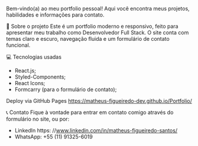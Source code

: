 Bem-vindo(a) ao meu portfolio pessoal! Aqui você encontra meus projetos, habilidades e informações para contato.

🚀 Sobre o projeto
Este é um portfolio moderno e responsivo, feito para apresentar meu trabalho como Desenvolvedor Full Stack. O site conta com temas claro e escuro, navegação fluida e um formulário de contato funcional.

💻 Tecnologias usadas
- React.js;
- Styled-Components;
- React Icons;
- Formcarry (para o formulário de contato);

Deploy via GitHub Pages https://matheus-figueiredo-dev.github.io/Portfolio/

📞 Contato
Fique à vontade para entrar em contato comigo através do formulário no site, ou por:
- LinkedIn https: //www.linkedin.com/in/matheus-figueiredo-santos/
- WhatsApp: +55 (11) 91325-6019
